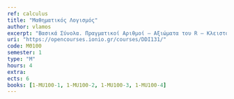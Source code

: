 ```yaml
---
ref: calculus
title: "Μαθηματικός Λογισμός"
author: vlamos
excerpt: "Βασικά Σύνολα. Πραγματικοί Αριθμοί – Αξιώματα του R – Κλειστότητα του R. Μιγαδικοί Αριθμοί. Ευκλείδειοι χώροι. Ακολουθίες. Μονοτονία – Φράγματα, Υπακολουθίες, Σύγκλιση. Αριθμητικές Σειρές. Κριτήρια Σύγκλισης, Απόλυτη και Σχετική Σύγκλιση, Τηλεσκοπικές Σειρές. Συναρτήσεις μιας μεταβλητής. Πράξεις, Όριο και Συνέχεια, Παράγωγος, Βασικά Θεωρήματα Διαφορικού Λογισμού, Ακρότατα – Κυρτότητα, Θεώρημα Taylor, Σειρές Taylor – Δυναμοσειρές, Αόριστο Ολοκλήρωμα, Ορισμένο Ολοκλήρωμα, Γενικευμένα Ολοκληρώματα, Συναρτήσεις Βήτα και Γάμμα, Εφαρμογές Ολοκληρωμάτων, Διαφορικές εξισώσεις. Συναρτήσεις πολλών μεταβλητών, Είδη συναρτήσεων, Όριο και Συνέχεια, Κατευθυνόμενη – Μερική Παράγωγος, Ακρότατα – Δεσμευμένα Ακρότατα. Ολοκλήρωση, Διπλή ολοκλήρωση, Πολλαπλή ολοκλήρωση, Αλλαγή Μεταβλητών, Εφαρμογές πολλαπλής ολοκλήρωσης, Θεωρία Fourier, FFT."
uri: "https://opencourses.ionio.gr/courses/DDI131/"
code: ΜΘ100
semester: 1
type: "M"
hours: 4
extra: 
ects: 6
books: [1-MU100-1, 1-MU100-2, 1-MU100-3, 1-MU100-4]
---
```


